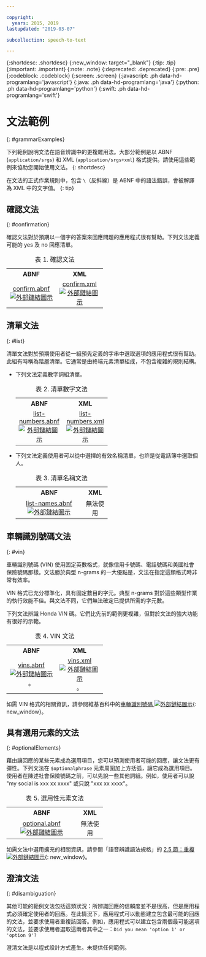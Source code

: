 ```yaml
---

copyright:
  years: 2015, 2019
lastupdated: "2019-03-07"

subcollection: speech-to-text

---
```


{:shortdesc: .shortdesc}
{:new_window: target="_blank"}
{:tip: .tip}
{:important: .important}
{:note: .note}
{:deprecated: .deprecated}
{:pre: .pre}
{:codeblock: .codeblock}
{:screen: .screen}
{:javascript: .ph data-hd-programlang='javascript'}
{:java: .ph data-hd-programlang='java'}
{:python: .ph data-hd-programlang='python'}
{:swift: .ph data-hd-programlang='swift'}

# 文法範例
{: #grammarExamples}

下列範例說明文法在語音辨識中的更複雜用法。大部分範例是以 ABNF (`application/srgs`) 和 XML (`application/srgs+xml`) 格式提供。請使用這些範例來協助您開始使用文法。
{: shortdesc}

在文法的正式作業規則中，包含 `\`（反斜線）是 ABNF 中的語法錯誤，會被解譯為 XML 中的文字值。
{: tip}

## 確認文法
{: #confirmation}

確認文法對於預期以一個字的答案來回應問題的應用程式很有幫助。下列文法定義可能的 yes 及 no 回應清單。

<table style="width:50%">
  <caption>表 1. 確認文法</caption>
  <tr>
    <th style="text-align:center">ABNF</th>
    <th style="text-align:center">XML</th>
  </tr>
  <tr>
    <td style="text-align:center">
      <a target="_blank" href="https://watson-developer-cloud.github.io/doc-tutorial-downloads/speech-to-text/grammars/confirm.abnf" download="confirm.abnf">confirm.abnf <img src="../../icons/launch-glyph.svg" alt="外部鏈結圖示" title="外部鏈結圖示"></a>
    </td>
    <td style="text-align:center">
      <a target="_blank" href="https://watson-developer-cloud.github.io/doc-tutorial-downloads/speech-to-text/grammars/confirm.xml" download="confirm.xml">confirm.xml <img src="../../icons/launch-glyph.svg" alt="外部鏈結圖示" title="外部鏈結圖示"></a>
    </td>
  </tr>
</table>

## 清單文法
{: #list}

清單文法對於預期使用者從一組預先定義的字串中選取選項的應用程式很有幫助。此組有時稱為階層清單。它通常是由終端元素清單組成，不包含複雜的規則結構。

-   下列文法定義數字詞組清單。

    <table style="width:50%">
      <caption>表 2. 清單數字文法</caption>
      <tr>
        <th style="text-align:center">ABNF</th>
        <th style="text-align:center">XML</th>
      </tr>
      <tr>
        <td style="text-align:center">
          <a target="_blank" href="https://watson-developer-cloud.github.io/doc-tutorial-downloads/speech-to-text/grammars/list-numbers.abnf" download="list-numbers.abnf">list-numbers.abnf <img src="../../icons/launch-glyph.svg" alt="外部鏈結圖示" title="外部鏈結圖示"></a>
        </td>
        <td style="text-align:center">
          <a target="_blank" href="https://watson-developer-cloud.github.io/doc-tutorial-downloads/speech-to-text/grammars/list-numbers.xml" download="list-numbers.xml">list-numbers.xml <img src="../../icons/launch-glyph.svg" alt="外部鏈結圖示" title="外部鏈結圖示"></a>
        </td>
      </tr>
    </table>

-   下列文法定義使用者可以從中選擇的有效名稱清單，也許是從電話簿中選取個人。

    <table style="width:50%">
      <caption>表 3. 清單名稱文法</caption>
      <tr>
        <th style="text-align:center">ABNF</th>
        <th style="text-align:center">XML</th>
      </tr>
      <tr>
        <td style="text-align:center">
          <a target="_blank" href="https://watson-developer-cloud.github.io/doc-tutorial-downloads/speech-to-text/grammars/list-names.abnf" download="list-names.abnf">list-names.abnf <img src="../../icons/launch-glyph.svg" alt="外部鏈結圖示" title="外部鏈結圖示"></a>
        </td>
        <td style="text-align:center">
          無法使用
        </td>
      </tr>
    </table>

## 車輛識別號碼文法
{: #vin}

車輛識別號碼 (VIN) 使用固定英數格式，就像信用卡號碼、電話號碼和美國社會保險號碼那樣。文法勝於典型 n-grams 的一大優點是，文法在指定這類格式時非常有效率。

VIN 格式已充分標準化，具有固定數目的字元。典型 n-grams 對於這些類型作業的執行效能不佳。與文法不同，它們無法確定已提供所需的字元數。

下列文法辨識 Honda VIN 碼。它們比先前的範例更複雜，但對於文法的強大功能有很好的示範。

<table style="width:50%">
  <caption>表 4. VIN 文法</caption>
  <tr>
    <th style="text-align:center">ABNF</th>
    <th style="text-align:center">XML</th>
  </tr>
  <tr>
    <td style="text-align:center">
      <a target="_blank" href="https://watson-developer-cloud.github.io/doc-tutorial-downloads/speech-to-text/grammars/vins.abnf" download="vins.abnf">vins.abnf <img src="../../icons/launch-glyph.svg" alt="外部鏈結圖示" title="外部鏈結圖示"></a>。
    </td>
    <td style="text-align:center">
      <a target="_blank" href="https://watson-developer-cloud.github.io/doc-tutorial-downloads/speech-to-text/grammars/vins.xml" download="vins.xml">vins.xml <img src="../../icons/launch-glyph.svg" alt="外部鏈結圖示" title="外部鏈結圖示"></a>。
    </td>
  </tr>
</table>

如需 VIN 格式的相關資訊，請參閱維基百科中的[車輛識別號碼 ![外部鏈結圖示](../../icons/launch-glyph.svg "外部鏈結圖示")](https://en.wikipedia.org/wiki/Vehicle_identification_number){: new_window}。

## 具有選用元素的文法
{: #optionalElements}

藉由讓回應的某些元素成為選用項目，您可以預測使用者可能的回應，讓文法更有彈性。下列文法在 `$optionalphrase` 元素周圍加上方括弧，讓它成為選用項目。使用者在陳述社會保險號碼之前，可以先說一些其他詞組。例如，使用者可以說 "my social is xxx xx xxxx" 或只說 "xxx xx xxxx"。

<table style="width:50%">
  <caption>表 5. 選用性元素文法</caption>
  <tr>
    <th style="text-align:center">ABNF</th>
    <th style="text-align:center">XML</th>
  </tr>
  <tr>
    <td style="text-align:center">
      <a target="_blank" href="https://watson-developer-cloud.github.io/doc-tutorial-downloads/speech-to-text/grammars/optional.abnf" download="optional.abnf">optional.abnf <img src="../../icons/launch-glyph.svg" alt="外部鏈結圖示" title="外部鏈結圖示"></a>
    </td>
    <td style="text-align:center">
      無法使用
    </td>
  </tr>
</table>

如需文法中選用擴充的相關資訊，請參閱「語音辨識語法規格」的 [2.5 節：重複 ![外部鏈結圖示](../../icons/launch-glyph.svg "外部鏈結圖示")](https://www.w3.org/TR/speech-grammar/#S2.5){: new_window}。

## 澄清文法
{: #disambiguation}

其他可能的範例文法包括這類狀況：所辨識回應的信賴度並不是很高，但是應用程式必須確定使用者的回應。在此情況下，應用程式可以動態建立包含最可能的回應的文法，並要求使用者重複該回答。例如，應用程式可以建立包含兩個最可能選項的文法，並要求使用者選取這兩者其中之一：`Did you mean 'option 1' or 'option 9'?`

澄清文法是以程式設計方式產生。未提供任何範例。
